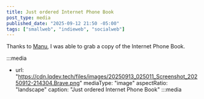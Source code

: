 ```yaml
---
title: Just ordered Internet Phone Book
post_type: media
published_date: "2025-09-12 21:50 -05:00"
tags: ["smallweb", "indieweb", "socialweb"]
---
```


Thanks to [Manu](https://manuelmoreale.com/two-quick-news-items), I was able to grab a copy of the Internet Phone Book.

:::media
- url: "https://cdn.lqdev.tech/files/images/20250913_025011_Screenshot_20250912-214304.Brave.png"
  mediaType: "image"
  aspectRatio: "landscape"
  caption: "Just ordered Internet Phone Book"
:::media
